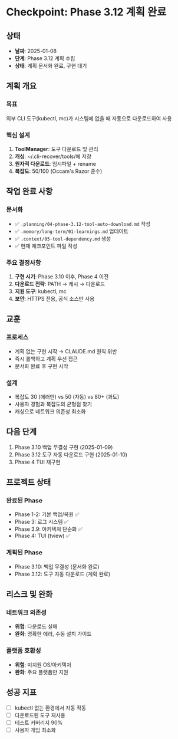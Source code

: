 # Checkpoint: Phase 3.12 계획 완료

## 상태
- **날짜**: 2025-01-08
- **단계**: Phase 3.12 계획 수립
- **상태**: 계획 문서화 완료, 구현 대기

## 계획 개요
### 목표
외부 CLI 도구(kubectl, mc)가 시스템에 없을 때 자동으로 다운로드하여 사용

### 핵심 설계
1. **ToolManager**: 도구 다운로드 및 관리
2. **캐싱**: ~/.cli-recover/tools/에 저장
3. **원자적 다운로드**: 임시파일 + rename
4. **복잡도**: 50/100 (Occam's Razor 준수)

## 작업 완료 사항
### 문서화
- ✅ `.planning/04-phase-3.12-tool-auto-download.md` 작성
- ✅ `.memory/long-term/01-learnings.md` 업데이트
- ✅ `.context/05-tool-dependency.md` 생성
- ✅ 현재 체크포인트 파일 작성

### 주요 결정사항
1. **구현 시기**: Phase 3.10 이후, Phase 4 이전
2. **다운로드 전략**: PATH → 캐시 → 다운로드
3. **지원 도구**: kubectl, mc
4. **보안**: HTTPS 전용, 공식 소스만 사용

## 교훈
### 프로세스
- 계획 없는 구현 시작 → CLAUDE.md 원칙 위반
- 즉시 롤백하고 계획 우선 접근
- 문서화 완료 후 구현 시작

### 설계
- 복잡도 30 (에러만) vs 50 (자동) vs 80+ (과도)
- 사용자 경험과 복잡도의 균형점 찾기
- 캐싱으로 네트워크 의존성 최소화

## 다음 단계
1. Phase 3.10 백업 무결성 구현 (2025-01-09)
2. Phase 3.12 도구 자동 다운로드 구현 (2025-01-10)
3. Phase 4 TUI 재구현

## 프로젝트 상태
### 완료된 Phase
- Phase 1-2: 기본 백업/복원 ✅
- Phase 3: 로그 시스템 ✅
- Phase 3.9: 아키텍처 단순화 ✅
- Phase 4: TUI (tview) ✅

### 계획된 Phase
- Phase 3.10: 백업 무결성 (문서화 완료)
- Phase 3.12: 도구 자동 다운로드 (계획 완료)

## 리스크 및 완화
### 네트워크 의존성
- **위험**: 다운로드 실패
- **완화**: 명확한 에러, 수동 설치 가이드

### 플랫폼 호환성
- **위험**: 미지원 OS/아키텍처
- **완화**: 주요 플랫폼만 지원

## 성공 지표
- [ ] kubectl 없는 환경에서 자동 작동
- [ ] 다운로드된 도구 재사용
- [ ] 테스트 커버리지 90%
- [ ] 사용자 개입 최소화